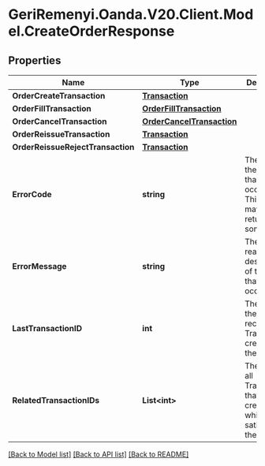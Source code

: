 # GeriRemenyi.Oanda.V20.Client.Model.CreateOrderResponse
## Properties

Name | Type | Description | Notes
------------ | ------------- | ------------- | -------------
**OrderCreateTransaction** | [**Transaction**](Transaction.md) |  | [optional] 
**OrderFillTransaction** | [**OrderFillTransaction**](OrderFillTransaction.md) |  | [optional] 
**OrderCancelTransaction** | [**OrderCancelTransaction**](OrderCancelTransaction.md) |  | [optional] 
**OrderReissueTransaction** | [**Transaction**](Transaction.md) |  | [optional] 
**OrderReissueRejectTransaction** | [**Transaction**](Transaction.md) |  | [optional] 
**ErrorCode** | **string** | The code of the error that has occurred. This field may not be returned for some errors. | [optional] 
**ErrorMessage** | **string** | The human-readable description of the error that has occurred. | [optional] 
**LastTransactionID** | **int** | The ID of the most recent Transaction created for the Account | [optional] 
**RelatedTransactionIDs** | **List&lt;int&gt;** | The IDs of all Transactions that were created while satisfying the request. | [optional] 

[[Back to Model list]](../README.md#documentation-for-models) [[Back to API list]](../README.md#documentation-for-api-endpoints) [[Back to README]](../README.md)

